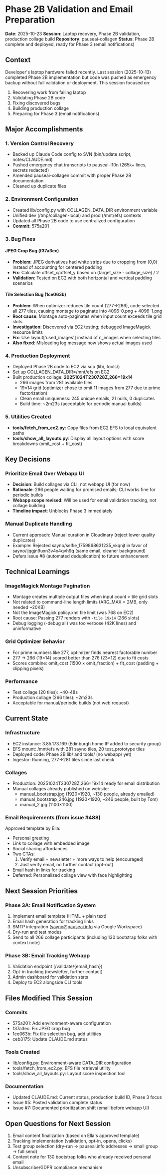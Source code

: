 # Phase 2B Validation and Email Preparation

**Date**: 2025-10-23
**Session**: Laptop recovery, Phase 2B validation, production collage build
**Repository**: pauseai-collagen
**Status**: Phase 2B complete and deployed, ready for Phase 3 (email notifications)

## Context

Developer's laptop hardware failed recently. Last session (2025-10-13) completed Phase 2B implementation but code was pushed as emergency backup without full validation or deployment. This session focused on:
1. Recovering work from failing laptop
2. Validating Phase 2B code
3. Fixing discovered bugs
4. Building production collage
5. Preparing for Phase 3 (email notifications)

## Major Accomplishments

### 1. Version Control Recovery
- Backed up Claude Code config to SVN (bin/update script, notes/CLAUDE.md)
- Pushed emergency chat transcripts to pauseai-l10n (265k+ lines, secrets redacted)
- Amended pauseai-collagen commit with proper Phase 2B documentation
- Cleaned up duplicate files

### 2. Environment Configuration
- Created lib/config.py with COLLAGEN_DATA_DIR environment variable
- Unified dev (/tmp/collagen-local) and prod (/mnt/efs) contexts
- Updated all Phase 2B code to use centralized configuration
- **Commit**: 575a201

### 3. Bug Fixes

#### JPEG Crop Bug (f37a3ec)
- **Problem**: JPEG derivatives had white strips due to cropping from (0,0) instead of accounting for centered padding
- **Fix**: Calculate offset_x/offset_y based on (target_size - collage_size) / 2
- **Validation**: Tested on EC2 with both horizontal and vertical padding scenarios

#### Tile Selection Bug (1ce063b)
- **Problem**: When optimizer reduces tile count (277→266), code selected all 277 tiles, causing montage to paginate into 4096-0.png + 4096-1.png
- **Root cause**: Montage auto-paginates when input count exceeds tile grid slots
- **Investigation**: Discovered via EC2 testing; debugged ImageMagick resource limits
- **Fix**: Use layout['used_images'] instead of n_images when selecting tiles
- **Also fixed**: Misleading log message now shows actual images used

### 4. Production Deployment
- Deployed Phase 2B code to EC2 via scp (lib/, tools/)
- Set up COLLAGEN_DATA_DIR=/mnt/efs on EC2
- Built production collage: **20251024T230728Z,266=19x14**
  - 266 images from 281 available tiles
  - 19×14 grid (optimizer chose to omit 11 images from 277 due to prime factorization)
  - Clean email uniqueness: 245 unique emails, 21 nulls, 0 duplicates
  - Build time: ~2m23s (acceptable for periodic manual builds)

### 5. Utilities Created
- **tools/fetch_from_ec2.py**: Copy files from EC2 EFS to local equivalent paths
- **tools/show_all_layouts.py**: Display all layout options with score breakdowns (omit_cost + fit_cost)

## Key Decisions

### Prioritize Email Over Webapp UI
- **Decision**: Build collages via CLI, not webapp UI (for now)
- **Rationale**: 266 people waiting for promised emails; CLI works fine for periodic builds
- **Webapp scope revised**: Will be used for email validation tracking, not collage building
- **Timeline impact**: Unblocks Phase 3 immediately

### Manual Duplicate Handling
- Current approach: Manual curation in Cloudinary (reject lower quality duplicates)
- Example: Rejected sayno/selfie_1759868631235_vkqnjt in favor of sayno/ijqgjn9uxn3v4x4qvh9q (same email, cleaner background)
- Defers issue #8 (automated deduplication) to future enhancement

## Technical Learnings

### ImageMagick Montage Pagination
- Montage creates multiple output files when input count > tile grid slots
- Not related to command-line length limits (ARG_MAX = 2MB, only needed ~20KB)
- Not the ImageMagick policy.xml file limit (was 768 on EC2)
- Root cause: Passing 277 renders with `-tile 19x14` (266 slots)
- Debug logging (-debug all) was too verbose (42K lines) and uninformative

### Grid Optimizer Behavior
- For prime numbers like 277, optimizer finds nearest factorable number
- 277 → 266 (19×14) scored better than 276 (23×12) due to fit costs
- Scores combine: omit_cost (1500 × omit_fraction) + fit_cost (padding + clipping pixels)

### Performance
- Test collage (20 tiles): ~40-48s
- Production collage (266 tiles): ~2m23s
- Acceptable for manual/periodic builds (not web request)

## Current State

### Infrastructure
- EC2 instance: 3.85.173.169 (Edinburgh home IP added to security group)
- EFS mount: /mnt/efs with 281 sayno tiles, 20 test_prototype tiles
- Deployed code: Phase 2B lib/ and tools/ (no webapp/ yet)
- Ingestor: Running, 277→281 tiles since last check

### Collages
- Production: 20251024T230728Z,266=19x14 ready for email distribution
- Manual collages already published on website:
  - manual_bootstrap.jpg (1920×1920, ~130 people, already emailed)
  - manual_bootstrap_246.jpg (1920×1920, ~246 people, built by Tom)
  - manual_2.jpg (1100×1100)

### Email Requirements (from issue #488)
Approved template by Ella:
- Personal greeting
- Link to collage with embedded image
- Social sharing affordances
- Two CTAs:
  1. Verify email + newsletter + more ways to help (encouraged)
  2. Just verify email, no further contact (opt-out)
- Email hash in links for tracking
- Deferred: Personalized collage view with face highlighting

## Next Session Priorities

### Phase 3A: Email Notification System
1. Implement email template (HTML + plain text)
2. Email hash generation for tracking links
3. SMTP integration (sayno@pauseai.info via Google Workspace)
4. Dry-run and test modes
5. Send to all 266 collage participants (including 130 bootstrap folks with context note)

### Phase 3B: Email Tracking Webapp
1. Validation endpoint (/validate/{email_hash})
2. Opt-in tracking (newsletter, further contact)
3. Admin dashboard for validation stats
4. Deploy to EC2 alongside CLI tools

## Files Modified This Session

### Commits
- 575a201: Add environment-aware configuration
- f37a3ec: Fix JPEG crop bug
- 1ce063b: Fix tile selection bug, add utilities
- ceb3175: Update CLAUDE.md status

### Tools Created
- lib/config.py: Environment-aware DATA_DIR configuration
- tools/fetch_from_ec2.py: EFS file retrieval utility
- tools/show_all_layouts.py: Layout score inspection tool

### Documentation
- Updated CLAUDE.md: Current status, production build ID, Phase 3 focus
- Issue #5: Posted validation complete status
- Issue #7: Documented prioritization shift (email before webapp UI)

## Open Questions for Next Session

1. Email content finalization (based on Ella's approved template)
2. Tracking implementation (validation, opt-in, opens, clicks)
3. Test group selection (dry-run → pauseai.info addresses → small group → full send)
4. Context note for 130 bootstrap folks who already received personal email
5. Unsubscribe/GDPR compliance mechanism
